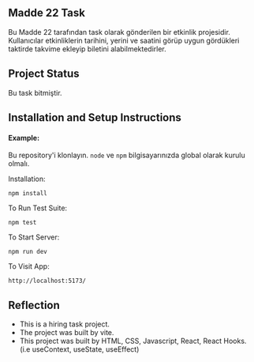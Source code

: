 ## Madde 22 Task

Bu Madde 22 tarafından task olarak gönderilen bir etkinlik projesidir. Kullanıcılar etkinliklerin tarihini, yerini ve saatini görüp uygun gördükleri taktirde takvime ekleyip biletini alabilmektedirler.

## Project Status

Bu task bitmiştir. 

## Installation and Setup Instructions

#### Example:  

Bu repository'i klonlayın. `node` ve `npm` bilgisayarınızda global olarak kurulu olmalı.  

Installation:

`npm install`  

To Run Test Suite:  

`npm test`  

To Start Server:

`npm run dev`  

To Visit App:

`http://localhost:5173/`  

## Reflection

  - This is a hiring task project.
  - The project was built by vite.
  - This project was built by HTML, CSS, Javascript, React, React Hooks. (i.e useContext, useState, useEffect)
